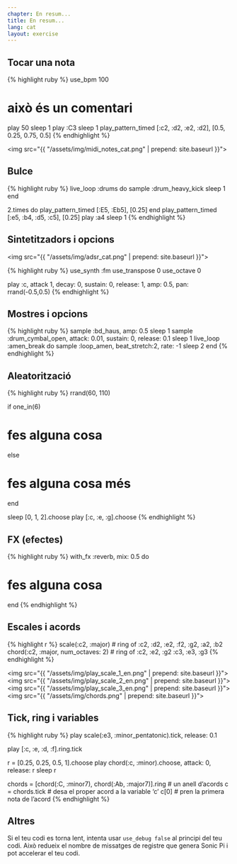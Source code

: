 ```yaml
---
chapter: En resum...
title: En resum...
lang: cat
layout: exercise
---
```


## Tocar una nota

{% highlight ruby %}
use_bpm 100
# això és un comentari
play 50
sleep 1
play :C3
sleep 1
play_pattern_timed [:c2, :d2, :e2, :d2], [0.5, 0.25, 0.75, 0.5]
{% endhighlight %}

<img src="{{ "/assets/img/midi_notes_cat.png" | prepend: site.baseurl }}">


## Bulce

{% highlight ruby %}
live_loop :drums do
  sample :drum_heavy_kick
  sleep 1
end

2.times do
  play_pattern_timed [:E5, :Eb5], [0.25]
end
play_pattern_timed [:e5, :b4, :d5, :c5], [0.25]
play :a4
sleep 1
{% endhighlight %}

## Sintetitzadors i opcions

<img src="{{ "/assets/img/adsr_cat.png" | prepend: site.baseurl }}">

{% highlight ruby %}
use_synth :fm
use_transpose 0
use_octave 0

play :c, attack 1, decay: 0, sustain: 0, release: 1, amp: 0.5, pan: rrand(-0.5,0.5)
{% endhighlight %}

## Mostres i opcions

{% highlight ruby %}
sample :bd_haus, amp: 0.5
sleep 1
sample :drum_cymbal_open, attack: 0.01, sustain: 0, release: 0.1 
sleep 1
live_loop :amen_break do
  sample :loop_amen, beat_stretch:2, rate: -1
  sleep 2
end
{% endhighlight %}

## Aleatorització

{% highlight ruby %}
rrand(60, 110)

if one_in(6)
  # fes alguna cosa
else
  # fes alguna cosa més
end

sleep [0, 1, 2].choose
play [:c, :e, :g].choose
{% endhighlight %}

## FX (efectes)

{% highlight ruby %}
with_fx :reverb, mix: 0.5 do
  # fes alguna cosa
end
{% endhighlight %}

## Escales i acords

{% highlight r %}
scale(:c2, :major) # ring of :c2, :d2, :e2, :f2, :g2, :a2, :b2
chord(:c2, :major, num_octaves: 2) # ring of :c2, :e2, :g2 :c3, :e3, :g3
{% endhighlight %}

<img src="{{ "/assets/img/play_scale_1_en.png" | prepend: site.baseurl }}">
<img src="{{ "/assets/img/play_scale_2_en.png" | prepend: site.baseurl }}">
<img src="{{ "/assets/img/play_scale_3_en.png" | prepend: site.baseurl }}">
<img src="{{ "/assets/img/chords.png" | prepend: site.baseurl }}">

## Tick, ring i variables

{% highlight ruby %}
play scale(:e3, :minor_pentatonic).tick, release: 0.1

play [:c, :e, :d, :f].ring.tick

r = [0.25, 0.25, 0.5, 1].choose
play chord(:c, :minor).choose, attack: 0, release: r
sleep r

chords = [chord(:C, :minor7), chord(:Ab, :major7)].ring # un anell d’acords
c = chords.tick # desa el proper acord a la variable ‘c’
c[0] # pren la primera nota de l’acord
{% endhighlight %}

## Altres

Si el teu codi es torna lent, intenta usar `use_debug false` al principi del teu codi. Això redueix el nombre de missatges de registre que genera Sonic Pi i pot accelerar el teu codi.